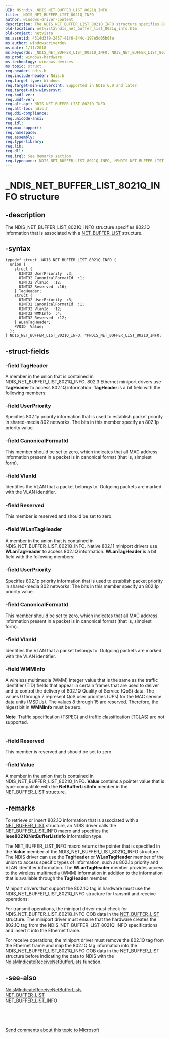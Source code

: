 ```yaml
---
UID: NS:ndis._NDIS_NET_BUFFER_LIST_8021Q_INFO
title: _NDIS_NET_BUFFER_LIST_8021Q_INFO
author: windows-driver-content
description: The NDIS_NET_BUFFER_LIST_8021Q_INFO structure specifies 802.1Q information that is associated with a NET_BUFFER_LIST structure.
old-location: netvista\ndis_net_buffer_list_8021q_info.htm
old-project: netvista
ms.assetid: 4314d3f9-2457-41f6-844c-197e5d05b0fe
ms.author: windowsdriverdev
ms.date: 1/11/2018
ms.keywords: _NDIS_NET_BUFFER_LIST_8021Q_INFO, NDIS_NET_BUFFER_LIST_8021Q_INFO, *PNDIS_NET_BUFFER_LIST_8021Q_INFO
ms.prod: windows-hardware
ms.technology: windows-devices
ms.topic: struct
req.header: ndis.h
req.include-header: Ndis.h
req.target-type: Windows
req.target-min-winverclnt: Supported in NDIS 6.0 and later.
req.target-min-winversvr: 
req.kmdf-ver: 
req.umdf-ver: 
req.alt-api: NDIS_NET_BUFFER_LIST_8021Q_INFO
req.alt-loc: ndis.h
req.ddi-compliance: 
req.unicode-ansi: 
req.idl: 
req.max-support: 
req.namespace: 
req.assembly: 
req.type-library: 
req.lib: 
req.dll: 
req.irql: See Remarks section
req.typenames: NDIS_NET_BUFFER_LIST_8021Q_INFO, *PNDIS_NET_BUFFER_LIST_8021Q_INFO
---
```


# _NDIS_NET_BUFFER_LIST_8021Q_INFO structure



## -description
The NDIS_NET_BUFFER_LIST_8021Q_INFO structure specifies 802.1Q information that is associated with a 
  <a href="..\ndis\ns-ndis-_net_buffer_list.md">NET_BUFFER_LIST</a> structure.



## -syntax

````
typedef struct _NDIS_NET_BUFFER_LIST_8021Q_INFO {
  union {
    struct {
      UINT32 UserPriority  :3;
      UINT32 CanonicalFormatId  :1;
      UINT32 VlanId  :12;
      UINT32 Reserved  :16;
    } TagHeader;
    struct {
      UINT32 UserPriority  :3;
      UINT32 CanonicalFormatId  :1;
      UINT32 VlanId  :12;
      UINT32 WMMInfo  :4;
      UINT32 Reserved  :12;
    } WLanTagHeader;
    PVOID  Value;
  };
} NDIS_NET_BUFFER_LIST_8021Q_INFO, *PNDIS_NET_BUFFER_LIST_8021Q_INFO;
````


## -struct-fields

### -field TagHeader

A member in the union that is contained in NDIS_NET_BUFFER_LIST_8021Q_INFO. 802.3 Ethernet
      miniport drivers use 
      <b>TagHeader</b> to access 802.1Q information. 
      <b>TagHeader</b> is a bit field with the following members:


### -field UserPriority

Specifies 802.1p priority information that is used to establish packet priority in shared-media
       802 networks. The bits in this member specify an 802.1p priority value.


### -field CanonicalFormatId

This member should be set to zero, which indicates that all MAC address information present in a
       packet is in canonical format (that is, simplest form).


### -field VlanId

Identifies the VLAN that a packet belongs to. Outgoing packets are marked with the VLAN
       identifier.


### -field Reserved

This member is reserved and should be set to zero.

</dd>
</dl>

### -field WLanTagHeader

A member in the union that is contained in NDIS_NET_BUFFER_LIST_8021Q_INFO. Native 802.11
      miniport drivers use 
      <b>WLanTagHeader</b> to access 802.1Q information. 
      <b>WLanTagHeader</b> is a bit field with the following members:


### -field UserPriority

Specifies 802.1p priority information that is used to establish packet priority in shared-media
       802 networks. The bits in this member specify an 802.1p priority value.


### -field CanonicalFormatId

This member should be set to zero, which indicates that all MAC address information present in a
       packet is in canonical format (that is, simplest form).


### -field VlanId

Identifies the VLAN that a packet belongs to. Outgoing packets are marked with the VLAN
       identifier.


### -field WMMInfo

A wireless multimedia (WMM) integer value that is the same as the traffic identifier (TID) fields
        that appear in certain frames that are used to deliver and to control the delivery of 802.1Q Quality
        of Service (QoS) data. The values 0 through 7 represent QoS user priorities (UPs) for the MAC service
        data units (MSDUs). The values 8 through 15 are reserved. Therefore, the higest bit in 
        <b>WMMInfo</b> must be zero.

<div class="alert"><b>Note</b>  Traffic specification (TSPEC) and traffic classification (TCLAS) are not
        supported.</div>
<div> </div>

### -field Reserved

This member is reserved and should be set to zero.

</dd>
</dl>

### -field Value

A member in the union that is contained in NDIS_NET_BUFFER_LIST_8021Q_INFO. 
      <b>Value</b> contains a pointer value that is type-compatible with the 
      <b>NetBufferListInfo</b> member in the 
      <a href="..\ndis\ns-ndis-_net_buffer_list.md">NET_BUFFER_LIST</a> structure.


## -remarks
To retrieve or insert 802.1Q information that is associated with a 
    <a href="..\ndis\ns-ndis-_net_buffer_list.md">NET_BUFFER_LIST</a> structure, an NDIS driver
    calls the 
    <a href="https://msdn.microsoft.com/library/windows/hardware/ff568401">NET_BUFFER_LIST_INFO</a> macro and specifies
    the 
    <b>Ieee8021QNetBufferListInfo</b> information type.

The NET_BUFFER_LIST_INFO macro returns the pointer that is specified in the 
    <b>Value</b> member of the NDIS_NET_BUFFER_LIST_8021Q_INFO structure. The NDIS driver can use the 
    <b>TagHeader</b> or 
    <b>WLanTagHeader</b> member of the union to access specific types of information, such as 802.1p priority
    and VLAN identifier information. The 
    <b>WLanTagHeader</b> member provides access to the wireless multimedia (WMM) information in addition to
    the information that is available through the 
    <b>TagHeader</b> member.

Miniport drivers that support the 802.1Q tag in hardware must use the NDIS_NET_BUFFER_LIST_8021Q_INFO
    structure for transmit and receive operations:

For transmit operations, the miniport driver must check for NDIS_NET_BUFFER_LIST_8021Q_INFO OOB data
      in the 
      <a href="..\ndis\ns-ndis-_net_buffer_list.md">NET_BUFFER_LIST</a> structure. The miniport
      driver must ensure that the hardware creates the 802.1Q tag from the NDIS_NET_BUFFER_LIST_8021Q_INFO
      specifications and insert it into the Ethernet frame.

For receive operations, the miniport driver must remove the 802.1Q tag from the Ethernet frame and
      map the 802.1Q tag information into the NDIS_NET_BUFFER_LIST_8021Q_INFO OOB data in the NET_BUFFER_LIST
      structure before indicating the data to NDIS with the 
      <a href="..\ndis\nf-ndis-ndismindicatereceivenetbufferlists.md">
      NdisMIndicateReceiveNetBufferLists</a> function.


## -see-also
<dl>
<dt>
<a href="..\ndis\nf-ndis-ndismindicatereceivenetbufferlists.md">
   NdisMIndicateReceiveNetBufferLists</a>
</dt>
<dt>
<a href="..\ndis\ns-ndis-_net_buffer_list.md">NET_BUFFER_LIST</a>
</dt>
<dt>
<a href="https://msdn.microsoft.com/library/windows/hardware/ff568401">NET_BUFFER_LIST_INFO</a>
</dt>
</dl>
 

 

<a href="mailto:wsddocfb@microsoft.com?subject=Documentation%20feedback [netvista\netvista]:%20NDIS_NET_BUFFER_LIST_8021Q_INFO structure%20 RELEASE:%20(1/11/2018)&amp;body=%0A%0APRIVACY STATEMENT%0A%0AWe use your feedback to improve the documentation. We don't use your email address for any other purpose, and we'll remove your email address from our system after the issue that you're reporting is fixed. While we're working to fix this issue, we might send you an email message to ask for more info. Later, we might also send you an email message to let you know that we've addressed your feedback.%0A%0AFor more info about Microsoft's privacy policy, see http://privacy.microsoft.com/en-us/default.aspx." title="Send comments about this topic to Microsoft">Send comments about this topic to Microsoft</a>

